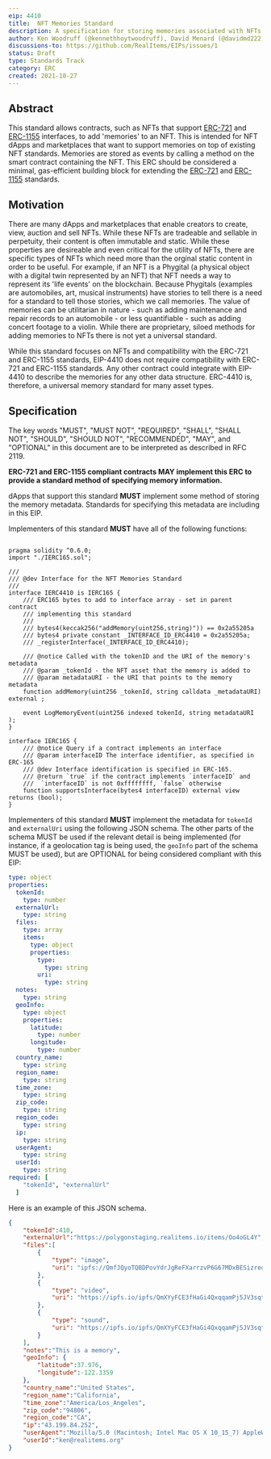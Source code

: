 ```yaml
---
eip: 4410 
title:  NFT Memories Standard
description: A specification for storing memories associated with NFTs as blockchain events.
author: Ken Woodruff (@kennethhoytwoodruff), David Menard (@davidmd222), Rocky Melchor (@rocky-m)
discussions-to: https://github.com/RealItems/EIPs/issues/1
status: Draft
type: Standards Track
category: ERC
created: 2021-10-27
---
```


## Abstract

This standard allows contracts, such as NFTs that support [ERC-721](./eip-721.md) and [ERC-1155](./eip-1155.md) interfaces, to add 'memories' to an NFT.  This is intended for NFT dApps and marketplaces that want to support memories on top of existing NFT standards. Memories are stored as events by calling a method on the smart contract containing the NFT.  This ERC should be considered a minimal, gas-efficient building block for extending the [ERC-721](.eip-721.md) and [ERC-1155](.eip-1155.md) standards.

## Motivation
There are many dApps and marketplaces that enable creators to create, view, auction and sell NFTs.  While these NFTs are tradeable and sellable in perpetuity, their content is often immutable and static.  While these properties are desireable and even critical for the utility of NFTs, there are specific types of NFTs which need more than the orginal static content in order to be useful.  For example, if an NFT is a Phygital (a physical object with a digital twin represented by an NFT) that NFT needs a way to represent its 'life events' on the blockchain. Because Phygitals (examples are automobiles, art, musical instruments) have stories to tell there is a need for a standard to tell those stories, which we call memories.  The value of memories can be utilitarian in nature - such as adding maintenance and repair records to an automobile - or less quantifiable - such as adding concert footage to a violin.  While there are proprietary, siloed methods for adding memories to NFTs there is not yet a universal standard.

While this standard focuses on NFTs and compatibility with the ERC-721 and ERC-1155 standards, EIP-4410 does not require compatibility with ERC-721 and ERC-1155 standards. Any other contract could integrate with EIP-4410 to describe the memories for any other data structure. ERC-4410 is, therefore, a universal memory standard for many asset types.

## Specification

The key words "MUST", "MUST NOT", "REQUIRED", "SHALL", "SHALL
NOT", "SHOULD", "SHOULD NOT", "RECOMMENDED", "MAY", and
"OPTIONAL" in this document are to be interpreted as described in
RFC 2119.

**ERC-721 and ERC-1155 compliant contracts MAY implement this ERC to provide a standard method of specifying memory information.**

dApps that support this standard **MUST** implement some method of storing the memory metadata. Standards for specifying this metadata are including in this EIP.

Implementers of this standard **MUST** have all of the following functions:

```solidity

pragma solidity ^0.6.0;
import "./IERC165.sol";

///
/// @dev Interface for the NFT Memories Standard
///
interface IERC4410 is IERC165 {
    /// ERC165 bytes to add to interface array - set in parent contract
    /// implementing this standard
    ///
    /// bytes4(keccak256("addMemory(uint256,string)")) == 0x2a55205a
    /// bytes4 private constant _INTERFACE_ID_ERC4410 = 0x2a55205a;
    /// _registerInterface(_INTERFACE_ID_ERC4410);

    /// @notice Called with the tokenID and the URI of the memory's metadata
    /// @param _tokenId - the NFT asset that the memory is added to 
    /// @param metadataURI - the URI that points to the memory metadata
    function addMemory(uint256 _tokenId, string calldata _metadataURI) external ;

    event LogMemoryEvent(uint256 indexed tokenId, string metadataURI );
}

interface IERC165 {
    /// @notice Query if a contract implements an interface
    /// @param interfaceID The interface identifier, as specified in ERC-165
    /// @dev Interface identification is specified in ERC-165.
    /// @return `true` if the contract implements `interfaceID` and
    ///  `interfaceID` is not 0xffffffff, `false` otherwise
    function supportsInterface(bytes4 interfaceID) external view returns (bool);
}
```

Implementers of this standard **MUST** implement the metadata for `tokenId` and `externalUri` using the following JSON schema. The other parts of the schema MUST be used if the relevant detail is being implemented (for instance, if a geolocation tag is being used, the `geoInfo` part of the schema MUST be used), but are OPTIONAL for being considered compliant with this EIP:

```yaml
type: object
properties:
  tokenId:
    type: number
  externalUrl:
    type: string
  files:
    type: array
    items:
      type: object
      properties:
        type:
          type: string
        uri:
          type: string
  notes:
    type: string
  geoInfo:
    type: object
    properties:
      latitude:
        type: number
      longitude:
        type: number
  country_name:
    type: string
  region_name:
    type: string
  time_zone:
    type: string
  zip_code:
    type: string
  region_code:
    type: string
  ip:
    type: string
  userAgent:
    type: string
  userId:
    type: string
required: [
    "tokenId", "externalUrl"
  ]
```

Here is an example of this JSON schema.

```json
{
    "tokenId":410,
    "externalUrl":"https://polygonstaging.realitems.io/items/Oo4oGL4Y",
    "files":[ 
        { 
            "type": "image", 
            "uri": "ipfs://QmfJQyoTQBDPovYdrJgReFXarrzvP6G67MDxBESizredM" 
        },
        {
            "type": "video",
            "uri": "https://ipfs.io/ipfs/QmXYyFCE3fHaGi4QxqqamPj5JV3sqtgwByqsAsHYgib77"
        },
        {
            "type": "sound",
            "uri": "https://ipfs.io/ipfs/QmXYyFCE3fHaGi4QxqqamPj5JV3sqtgwByqsACsHYib77"
        }
    ],
    "notes":"This is a memory",
    "geoInfo": {
        "latitude":37.976,
        "longitude":-122.3359
    },
    "country_name":"United States",
    "region_name":"California",
    "time_zone":"America/Los_Angeles",
    "zip_code":"94806",
    "region_code":"CA",
    "ip":"43.199.84.252",
    "userAgent":"Mozilla/5.0 (Macintosh; Intel Mac OS X 10_15_7) AppleWebKit/537.36 (KHTML, like Gecko) Chrome/95.0.4638.54 Safari/537.36",
    "userId":"ken@realitems.org"
}
```